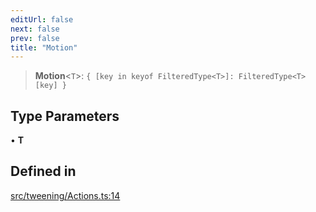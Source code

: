 ```yaml
---
editUrl: false
next: false
prev: false
title: "Motion"
---
```


> **Motion**\<`T`\>: `{ [key in keyof FilteredType<T>]: FilteredType<T>[key] }`

## Type Parameters

• **T**

## Defined in

[src/tweening/Actions.ts:14](https://github.com/agargaro/three.ez/blob/6a659b7871154988e88d8973e76bf92863e7cc6e/src/tweening/Actions.ts#L14)
